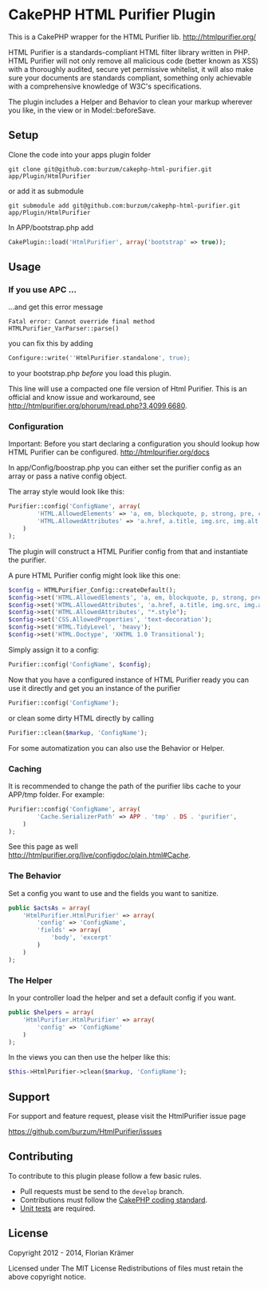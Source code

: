 # CakePHP HTML Purifier Plugin

This is a CakePHP wrapper for the HTML Purifier lib. http://htmlpurifier.org/

HTML Purifier is a standards-compliant HTML filter library written in PHP. HTML Purifier will not only remove all malicious code (better known as XSS) with a thoroughly audited, secure yet permissive whitelist, it will also make sure your documents are standards compliant, something only achievable with a comprehensive knowledge of W3C's specifications.

The plugin includes a Helper and Behavior to clean your markup wherever you like, in the view or in Model::beforeSave.

## Setup

Clone the code into your apps plugin folder

	git clone git@github.com:burzum/cakephp-html-purifier.git app/Plugin/HtmlPurifier

or add it as submodule

	git submodule add git@github.com:burzum/cakephp-html-purifier.git app/Plugin/HtmlPurifier

In APP/bootstrap.php add

```php
CakePlugin::load('HtmlPurifier', array('bootstrap' => true));
```

## Usage

### If you use APC ...

...and get this error message

	Fatal error: Cannot override final method HTMLPurifier_VarParser::parse()

you can fix this by adding

```php
Configure::write(''HtmlPurifier.standalone', true);
```

to your bootstrap.php *before* you load this plugin.

This line will use a compacted one file version of Html Purifier. This is an official and know issue and workaround, see http://htmlpurifier.org/phorum/read.php?3,4099,6680.

### Configuration

Important: Before you start declaring a configuration you should lookup how HTML Purifier can be configured. http://htmlpurifier.org/docs

In app/Config/boostrap.php you can either set the purifier config as an array or pass a native config object.

The array style would look like this:

```php
Purifier::config('ConfigName', array(
		'HTML.AllowedElements' => 'a, em, blockquote, p, strong, pre, code, span,ul,ol,li,img',
		'HTML.AllowedAttributes' => 'a.href, a.title, img.src, img.alt'
	)
);
```

The plugin will construct a HTML Purifier config from that and instantiate the purifier.

A pure HTML Purifier config might look like this one:

```php
$config = HTMLPurifier_Config::createDefault();
$config->set('HTML.AllowedElements', 'a, em, blockquote, p, strong, pre, code, span,ul,ol,li,img');
$config->set('HTML.AllowedAttributes', 'a.href, a.title, img.src, img.alt');
$config->set('HTML.AllowedAttributes', "*.style");
$config->set('CSS.AllowedProperties', 'text-decoration');
$config->set('HTML.TidyLevel', 'heavy');
$config->set('HTML.Doctype', 'XHTML 1.0 Transitional');
```

Simply assign it to a config:

```php
Purifier::config('ConfigName', $config);
```

Now that you have a configured instance of HTML Purifier ready you can use it directly and get you an instance of the purifier

```php
Purifier::config('ConfigName');
```

or clean some dirty HTML directly by calling

```php
Purifier::clean($markup, 'ConfigName');
```

For some automatization you can also use the Behavior or Helper.

### Caching ###

It is recommended to change the path of the purifier libs cache to your APP/tmp folder. For example:

```php
Purifier::config('ConfigName', array(
		'Cache.SerializerPath' => APP . 'tmp' . DS . 'purifier',
	)
);
```

See this page as well http://htmlpurifier.org/live/configdoc/plain.html#Cache.

### The Behavior

Set a config you want to use and the fields you want to sanitize.

```php
public $actsAs = array(
	'HtmlPurifier.HtmlPurifier' => array(
		'config' => 'ConfigName',
		'fields' => array(
			'body', 'excerpt'
		)
	)
);
```

### The Helper

In your controller load the helper and set a default config if you want.

```php
public $helpers = array(
	'HtmlPurifier.HtmlPurifier' => array(
		'config' => 'ConfigName'
	)
);
```

In the views you can then use the helper like this:

```php
$this->HtmlPurifier->clean($markup, 'ConfigName');
```

## Support

For support and feature request, please visit the HtmlPurifier issue page

https://github.com/burzum/HtmlPurifier/issues

Contributing
------------

To contribute to this plugin please follow a few basic rules.

* Pull requests must be send to the ```develop``` branch.
* Contributions must follow the [CakePHP coding standard](http://book.cakephp.org/2.0/en/contributing/cakephp-coding-conventions.html).
* [Unit tests](http://book.cakephp.org/2.0/en/development/testing.html) are required.

## License

Copyright 2012 - 2014, Florian Krämer

Licensed under The MIT License
Redistributions of files must retain the above copyright notice.
